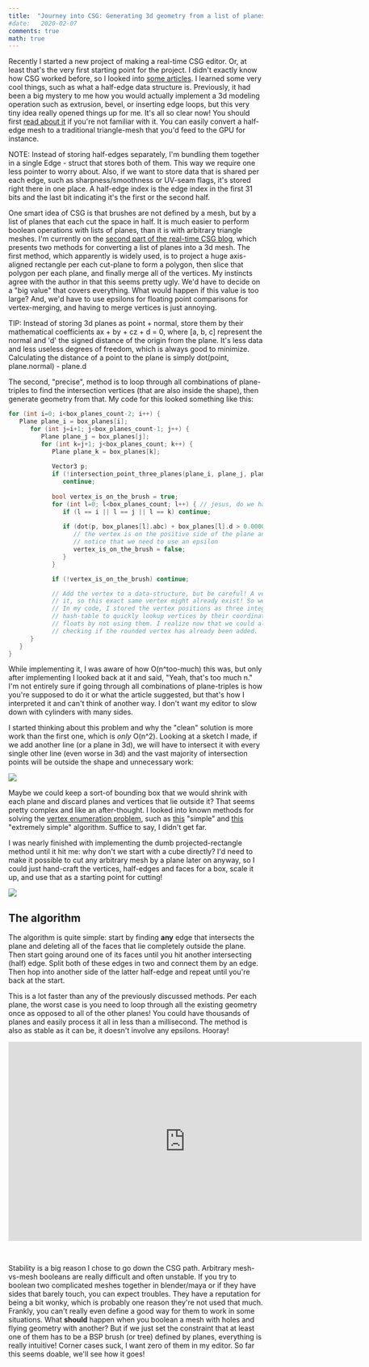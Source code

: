 ```yaml
---
title:  "Journey into CSG: Generating 3d geometry from a list of planes"
#date:   2020-02-07
comments: true
math: true
---
```


Recently I started a new project of making a real-time CSG editor. Or, at least that's the very first starting point for the project. I didn't exactly know how CSG worked before, so I looked into [some articles](http://sandervanrossen.blogspot.com/2009/12/realtime-csg-part-1.html). I learned some very cool things, such as what a half-edge data structure is. Previously, it had been a big mystery to me how you would actually implement a 3d modeling operation such as extrusion, bevel, or inserting edge loops, but this very tiny idea really opened things up for me. It's all so clear now! You should first [read about it](https://www.flipcode.com/archives/The_Half-Edge_Data_Structure.shtml) if you're not familiar with it. You can easily convert a half-edge mesh to a traditional triangle-mesh that you'd feed to the GPU for instance.

<!--more-->

<p class="message-info">
NOTE: Instead of storing half-edges separately, I'm bundling them together in a single Edge - struct that stores both of them. This way we require one less pointer to worry about. Also, if we want to store data that is shared per each edge, such as sharpness/smoothness or UV-seam flags, it's stored right there in one place. A half-edge index is the edge index in the first 31 bits and the last bit indicating it's the first or the second half.
</p>

One smart idea of CSG is that brushes are not defined by a mesh, but by a list of planes that each cut the space in half. It is much easier to perform boolean operations with lists of planes, than it is with arbitrary triangle meshes. I'm currently on the [second part of the real-time CSG blog](http://sandervanrossen.blogspot.com/2009/12/realtime-csg-part-2.html), which presents two methods for converting a list of planes into a 3d mesh. The first method, which apparently is widely used, is to project a huge axis-aligned rectangle per each cut-plane to form a polygon, then slice that polygon per each plane, and finally merge all of the vertices. My instincts agree with the author in that this seems pretty ugly. We'd have to decide on a "big value" that covers everything. What would happen if this value is too large? And, we'd have to use epsilons for floating point comparisons for vertex-merging, and having to merge vertices is just annoying.

<p class="message-info">
TIP: Instead of storing 3d planes as point + normal, store them by their mathematical coefficients ax + by + cz + d = 0, where [a, b, c] represent the normal and 'd' the signed distance of the origin from the plane. It's less data and less useless degrees of freedom, which is always good to minimize. Calculating the distance of a point to the plane is simply  dot(point, plane.normal) - plane.d
</p>

The second, "precise", method is to loop through all combinations of plane-triples to find the intersection vertices (that are also inside the shape), then generate geometry from that. My code for this looked something like this:

```c++
for (int i=0; i<box_planes_count-2; i++) {
   Plane plane_i = box_planes[i];
      for (int j=i+1; j<box_planes_count-1; j++) {
         Plane plane_j = box_planes[j];
         for (int k=j+1; j<box_planes_count; k++) {
            Plane plane_k = box_planes[k];
            
            Vector3 p;
            if (!intersection_point_three_planes(plane_i, plane_j, plane_k, &p))
               continue;
            
            bool vertex_is_on_the_brush = true;
            for (int l=0; l<box_planes_count; l++) { // jesus, do we have to go through it all AGAIN?
               if (l == i || l == j || l == k) continue;
               
               if (dot(p, box_planes[l].abc) + box_planes[l].d > 0.000001) {
                  // the vertex is on the positive side of the plane and thus outside the brush
                  // notice that we need to use an epsilon
                  vertex_is_on_the_brush = false;
               }
            }

            if (!vertex_is_on_the_brush) continue;

            // Add the vertex to a data-structure, but be careful! A vertex can have more than three faces surrounding
            // it, so this exact same vertex might already exist! So we need some sort of vertex merging code anyway.
            // In my code, I stored the vertex positions as three integers, so I could hash the coordinate and use a
            // hash-table to quickly lookup vertices by their coordinates. We'd also naturally get rid of issues with
            // floats by not using them. I realize now that we could also get rid of our previous epsilon by first
            // checking if the rounded vertex has already been added.
      }
   }
}
```

While implementing it, I was aware of how O(n^too-much) this was, but only after implementing I looked back at it and said, "Yeah, that's too much n." I'm not entirely sure if going through all combinations of plane-triples is how you're supposed to do it or what the article suggested, but that's how I interpreted it and can't think of another way. I don't want my editor to slow down with cylinders with many sides.

I started thinking about this problem and why the "clean" solution is more work than the first one, which is *only* O(n^2). Looking at a sketch I made, if we add another line (or a plane in 3d), we will have to intersect it with every single other line (even worse in 3d) and the vast majority of intersection points will be outside the shape and unnecessary work:

<img src="{{site.baseurl}}/assets/lots_of_verts.png">

Maybe we could keep a sort-of bounding box that we would shrink with each plane and discard planes and vertices that lie outside it? That seems pretty complex and like an after-thought. I looked into known methods for solving the [vertex enumeration problem](https://en.wikipedia.org/wiki/Vertex_enumeration_problem), such as [this](https://link.springer.com/chapter/10.1007/3-540-61576-8_77) "simple" and [this](http://cgm.cs.mcgill.ca/~avis/doc/avis/AF92b.pdf) "extremely simple" algorithm. Suffice to say, I didn't get far.

I was nearly finished with implementing the dumb projected-rectangle method until it hit me: why don't we start with a cube directly? I'd need to make it possible to cut any arbitrary mesh by a plane later on anyway, so I could just hand-craft the vertices, half-edges and faces for a box, scale it up, and use that as a starting point for cutting!

<img src="{{site.baseurl}}/assets/cube_half_edge_ref.png">

## The algorithm

The algorithm is quite simple: start by finding **any** edge that intersects the plane and deleting all of the faces that lie completely outside the plane. Then start going around one of its faces until you hit another intersecting (half) edge. Split both of these edges in two and connect them by an edge. Then hop into another side of the latter half-edge and repeat until you're back at the start.

This is a lot faster than any of the previously discussed methods. Per each plane, the worst case is you need to loop through all the existing geometry once as opposed to all of the other planes! You could have thousands of planes and easily process it all in less than a millisecond. The method is also as stable as it can be, it doesn't involve any epsilons. Hooray!

<iframe width="700" height="394" src="https://www.youtube.com/embed/EghUcSJ1qrg" frameborder="0" allowfullscreen></iframe>
<p><br></p>

Stability is a big reason I chose to go down the CSG path. Arbitrary mesh-vs-mesh booleans are really difficult and often unstable. If you try to boolean two complicated meshes together in blender/maya or if they have sides that barely touch, you can expect troubles. They have a reputation for being a bit wonky, which is probably one reason they're not used that much. Frankly, you can't really even define a good way for them to work in some situations. What **should** happen when you boolean a mesh with holes and flying geometry with another? But if we just set the constraint that at least one of them has to be a BSP brush (or tree) defined by planes, everything is really intuitive! Corner cases suck, I want zero of them in my editor. So far this seems doable, we'll see how it goes!